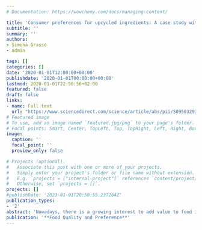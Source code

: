 ```yaml
---
# Documentation: https://wowchemy.com/docs/managing-content/

title: 'Consumer preferences for upcycled ingredients: A case study with biscuits'
subtitle: ''
summary: ''
authors:
- Simona Grasso 
- admin

tags: []
categories: []
date: '2020-01-01T12:00:00+00:00'
publishdate: '2020-01-01T00:00:00+00:00'
lastmod: 2020-01-01T22:50:56+02:00
featured: false
draft: false
links: 
- name: Full text
  url: "https://www.sciencedirect.com/science/article/abs/pii/S0950329320302202"
# Featured image
# To use, add an image named `featured.jpg/png` to your page's folder.
# Focal points: Smart, Center, TopLeft, Top, TopRight, Left, Right, BottomLeft, Bottom, BottomRight.
image:
  caption: ''
  focal_point: ''
  preview_only: false

# Projects (optional).
#   Associate this post with one or more of your projects.
#   Simply enter your project's folder or file name without extension.
#   E.g. `projects = ["internal-project"]` references `content/project/deep-learning/index.md`.
#   Otherwise, set `projects = []`.
projects: []
#publishDate: '2023-01-01T20:50:55.237264Z'
publication_types: 
- '2'
abstract: 'Nowadays, there is a growing interest to add value to food industry by-products and incorporate them as new ingredients for novel food products. However, there is very little knowledge about consumers’ reactions towards novel food products made with upcycled ingredients. This manuscript provides the first critical scientific investigation of UK consumers’ preferences for novel food products made with upcycled ingredients using four attributes: price (£0.40/300 g pack or £1.50/300 g pack), flour (“with wheat flour” or “with upcycled sunflower”), protein (“source of protein” or no information) and Carbon Trust label (“with Carbon Trust label“ or no label). Using a hypothetical ranking experiment involving biscuits, results showed that consumers prefer biscuits made with conventional (i.e., wheat) flour and tend to reject biscuits made with upcycled sunflower flour. Results suggest there is heterogeneity in consumers’ valuation, with three groups identified: the first group with price sensitive consumers and the strongest preferences for low price biscuits, the second group with traditionalist consumers and strongest rejection for upcycled sunflower-flour, the third group with environmentalist consumers and the strongest preference for biscuits with the Carbon Trust label. Most consumers had not heard of upcycled ingredients before, but they would consider buying foods with upcycled ingredients. These findings provide insights into the psychology of consumers’ preferences, which can be used to most effectively communicate the benefits of upcycled ingredients to the public. This will also have important implications for future labelling strategies for policy makers providing valuable insights to upcycled food products’ manufacturers.'
publication: '**Food Quality and Preference**'
---
```

